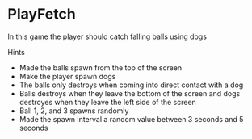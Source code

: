 # PlayFetch
In this game the player should catch falling balls using dogs 



Hints

* Made the balls spawn from the top of the screen
* Make the player spawn dogs 
* The balls only destroys when coming into direct contact with a dog
* Balls destroys when they leave the bottom of the screen and dogs destroyes when they leave the left side of the screen
* Ball 1, 2, and 3 spawns randomly
* Made the spawn interval a random value between 3 seconds and 5 seconds
